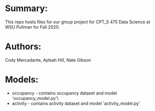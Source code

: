 # Summary:
This repo hosts files for our group project for CPT_S 475 Data Science at WSU Pullman for Fall 2020.

# Authors:
Cody Mercadante, Ayleah Hill, Nate Gibson


# Models:
* occupancy - contains occupancy dataset and model 'occupancy_model.py'\
* activity - contains activity dataset and model 'activity_model.py'